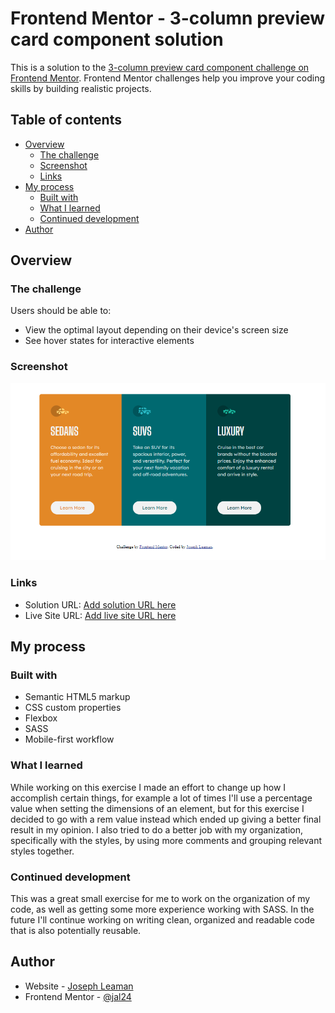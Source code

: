# Frontend Mentor - 3-column preview card component solution

This is a solution to the [3-column preview card component challenge on Frontend Mentor](https://www.frontendmentor.io/challenges/3column-preview-card-component-pH92eAR2-). Frontend Mentor challenges help you improve your coding skills by building realistic projects. 

## Table of contents

- [Overview](#overview)
  - [The challenge](#the-challenge)
  - [Screenshot](#screenshot)
  - [Links](#links)
- [My process](#my-process)
  - [Built with](#built-with)
  - [What I learned](#what-i-learned)
  - [Continued development](#continued-development)
- [Author](#author)


## Overview

### The challenge

Users should be able to:

- View the optimal layout depending on their device's screen size
- See hover states for interactive elements

### Screenshot

![](/screenshot.PNG)

### Links

- Solution URL: [Add solution URL here](https://your-solution-url.com)
- Live Site URL: [Add live site URL here](https://your-live-site-url.com)

## My process

### Built with

- Semantic HTML5 markup
- CSS custom properties
- Flexbox
- SASS
- Mobile-first workflow


### What I learned

While working on this exercise I made an effort to change up how I accomplish certain things, for example a lot of times I'll use a percentage value when setting the dimensions of an element, but for this exercise I decided to go with a rem value instead which ended up giving a better final result in my opinion. I also tried to do a better job with my organization, specifically with the styles, by using more comments and grouping relevant styles together.

### Continued development

This was a great small exercise for me to work on the organization of my code, as well as getting some more experience working with SASS. In the future I'll continue working on writing clean, organized and readable code that is also potentially reusable.

## Author

- Website - [Joseph Leaman](https://www.jaldesign.info)
- Frontend Mentor - [@jal24](https://www.frontendmentor.io/profile/jal24)

